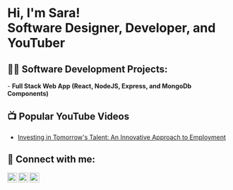 <h1>Hi, I'm Sara! <br/>Software Designer, Developer, and YouTuber</h1>

<h2>👨‍💻 Software Development Projects:</h2>
- <b>Full Stack Web App (React, NodeJS, Express, and MongoDb Components)</b>

<h2>📺 Popular YouTube Videos</h2>

- [Investing in Tomorrow's Talent: An Innovative Approach to Employment](https://www.youtube.com/watch?v=pt3Qlg3YXzE)

<h2> 🤳 Connect with me:</h2>

[<img align="left" alt="SaraRoss | YouTube" width="22px" src="https://cdn.jsdelivr.net/npm/simple-icons@v3/icons/youtube.svg" />][youtube]
[<img align="left" alt="SaraRoss | LinkedIn" width="22px" src="https://cdn.jsdelivr.net/npm/simple-icons@v3/icons/linkedin.svg" />][linkedin]
[<img align="left" alt="SaraRoss | Instagram" width="22px" src="https://cdn.jsdelivr.net/npm/simple-icons@v3/icons/instagram.svg" />][instagram]

[youtube]: https://youtube.com/@saradesigns-tv9kk?si=ZGvPE9Zgt7G4WOMn
[linkedin]: https://www.linkedin.com/in/sara-ross-342263313
[instagram]: https://www.instagram.com/sara.designs_sd?igsh=YTcyYzlmdXB0aHd4

